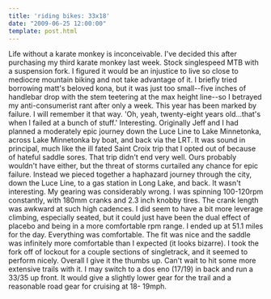 ```yaml
---
title: 'riding bikes: 33x18'
date: "2009-06-25 12:00:00"
template: post.html
---
```


Life without a karate monkey is inconceivable. I've decided this after purchasing my third karate monkey last week. Stock singlespeed MTB with a suspension fork. I figured it would be an injustice to live so close to mediocre mountain biking and not take advantage of it. I briefly tried borrowing matt's beloved kona, but it was just too small--five inches of handlebar drop with the stem teetering at the max height line--so I betrayed my anti-consumerist rant after only a week. This year has been marked by failure. I will remember it that way. 'Oh, yeah, twenty-eight years old...that's when I failed at a bunch of stuff.' Interesting. Originally Jeff and I had planned a moderately epic journey down the Luce Line to Lake Minnetonka, across Lake Minnetonka by boat, and back via the LRT. It was sound in principal, much like the ill fated Saint Croix trip that I opted out of because of hateful saddle sores. That trip didn't end very well. Ours probably wouldn't have either, but the threat of storms curtailed any chance for epic failure. Instead we pieced together a haphazard journey through the city, down the Luce Line, to a gas station in Long Lake, and back. It wasn't interesting. My gearing was considerably wrong. I was spinning 100-120rpm constantly, with 180mm cranks and 2.3 inch knobby tires. The crank length was awkward at such high cadences. I did seem to have a bit more leverage climbing, especially seated, but it could just have been the dual effect of placebo and being in a more comfortable rpm range. I ended up at 51.1 miles for the day. Everything was comfortable. The fit was nice and the saddle was infinitely more comfortable than I expected (it looks bizarre). I took the fork off of lockout for a couple sections of singletrack, and it seemed to perform nicely. Overall I give it the thumbs up. Can't wait to hit some more extensive trails with it. I may switch to a dos eno (17/19) in back and run a 33/35 up front. It would give a slightly lower gear for the trail and a reasonable road gear for cruising at 18- 19mph.